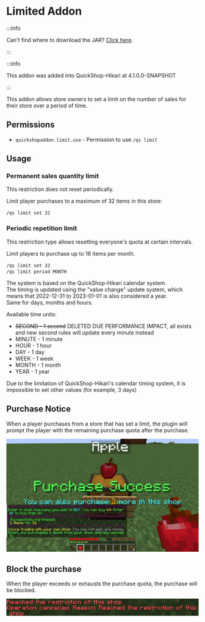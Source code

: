 # Limited Addon

:::info

Can't find where to download the JAR? [Click here](../faq/where-addons-compacts-at.md).

:::

:::info

This addon was added into QuickShop-Hikari at 4.1.0.0-SNAPSHOT

:::

This addon allows store owners to set a limit on the number of sales for their store over a period of time.

## Permissions

* `quickshopaddon.limit.use` - Permission to use `/qs limit`

## Usage

### Permanent sales quantity limit

This restriction does not reset periodically.

Limit player purchases to a maximum of 32 items in this store:

```
/qs limit set 32
```

### Periodic repetition limit

This restriction type allows resetting everyone's quota at certain intervals.

Limit players to purchase up to 16 items per month.

```
/qs limit set 32
/qs limit period MONTH
```

The system is based on the QuickShop-Hikari calendar system.  
The timing is updated using the "value change" update system, which means that 2022-12-31 to 2023-01-01 is also considered a year.  
Same for days, months and hours.

Available time units:

* ~~SECOND - 1 second~~ DELETED DUE PERFORMANCE IMPACT, all exists and new second rules will update every minute instead
* MINUTE - 1 minute
* HOUR - 1 hour
* DAY - 1 day
* WEEK - 1 week
* MONTH - 1 month
* YEAR - 1 year

Due to the limitation of QuickShop-Hikari's calendar timing system, it is impossible to set other values (for example, 3 days)

## Purchase Notice

When a player purchases from a store that has set a limit, the plugin will prompt the player with the remaining purchase quota after the purchase.

![purchase](img/limited_purchase.png)

## Block the purchase

When the player exceeds or exhausts the purchase quota, the purchase will be blocked.

![run-out-of-quota](img/limited_run-out-of-quota.png)

